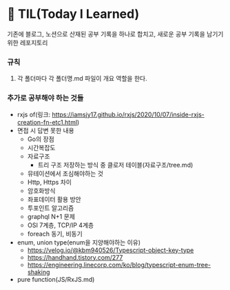 # 🚀 TIL(Today I Learned)

기존에 블로그, 노션으로 산재된 공부 기록을 하나로 합치고, 새로운 공부 기록을 남기기 위한 레포지토리

### 규칙

1. 각 폴더마다 각 폴더명.md 파일이 개요 역할을 한다.

### 추가로 공부해야 하는 것들

- rxjs of(링크: https://iamsjy17.github.io/rxjs/2020/10/07/inside-rxjs-creation-fn-etc1.html)
- 면접 시 답변 못한 내용
  - Go의 장점
  - 시간복잡도
  - 자료구조
    - 트리 구조 저장하는 방식 중 클로저 테이블(자료구조/tree.md)
  - 뮤테이션에서 조심해야하는 것
  - Http, Https 차이
  - 암호화방식
  - 좌표데이터 활용 방안
  - 투포인트 알고리즘
  - graphql N+1 문제
  - OSI 7계층, TCP/IP 4계층
  - foreach 동기, 비동기
- enum, union type(enum을 지양해야하는 이유)
  - https://velog.io/@kbm940526/Typescript-object-key-type
  - https://handhand.tistory.com/277
  - https://engineering.linecorp.com/ko/blog/typescript-enum-tree-shaking
- pure function(JS/RxJS.md)
